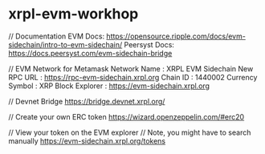 # xrpl-evm-workhop

// Documentation
EVM Docs: https://opensource.ripple.com/docs/evm-sidechain/intro-to-evm-sidechain/
Peersyst Docs: https://docs.peersyst.com/evm-sidechain-bridge

// EVM Network for Metamask
Network Name : XRPL EVM Sidechain
New RPC URL : https://rpc-evm-sidechain.xrpl.org
Chain ID : 1440002
Currency Symbol : XRP
Block Explorer : https://evm-sidechain.xrpl.org

// Devnet Bridge
https://bridge.devnet.xrpl.org/

// Create your own ERC token
https://wizard.openzeppelin.com/#erc20

// View your token on the EVM explorer
// Note, you might have to search manually
https://evm-sidechain.xrpl.org/tokens
